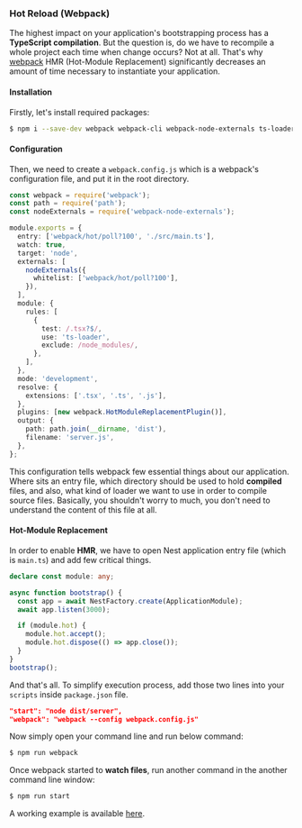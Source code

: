 ### Hot Reload (Webpack)

The highest impact on your application's bootstrapping process has a **TypeScript compilation**. But the question is, do we have to recompile a whole project each time when change occurs? Not at all. That's why [webpack](https://github.com/webpack/webpack) HMR (Hot-Module Replacement) significantly decreases an amount of time necessary to instantiate your application.

#### Installation

Firstly, let's install required packages:

```bash
$ npm i --save-dev webpack webpack-cli webpack-node-externals ts-loader
```

#### Configuration

Then, we need to create a `webpack.config.js` which is a webpack's configuration file, and put it in the root directory.

```typescript
const webpack = require('webpack');
const path = require('path');
const nodeExternals = require('webpack-node-externals');

module.exports = {
  entry: ['webpack/hot/poll?100', './src/main.ts'],
  watch: true,
  target: 'node',
  externals: [
    nodeExternals({
      whitelist: ['webpack/hot/poll?100'],
    }),
  ],
  module: {
    rules: [
      {
        test: /.tsx?$/,
        use: 'ts-loader',
        exclude: /node_modules/,
      },
    ],
  },
  mode: 'development',
  resolve: {
    extensions: ['.tsx', '.ts', '.js'],
  },
  plugins: [new webpack.HotModuleReplacementPlugin()],
  output: {
    path: path.join(__dirname, 'dist'),
    filename: 'server.js',
  },
};
```

This configuration tells webpack few essential things about our application. Where sits an entry file, which directory should be used to hold **compiled** files, and also, what kind of loader we want to use in order to compile source files. Basically, you shouldn't worry to much, you don't need to understand the content of this file at all.

#### Hot-Module Replacement

In order to enable **HMR**, we have to open Nest application entry file (which is `main.ts`) and add few critical things.

```typescript
declare const module: any;

async function bootstrap() {
  const app = await NestFactory.create(ApplicationModule);
  await app.listen(3000);

  if (module.hot) {
    module.hot.accept();
    module.hot.dispose(() => app.close());
  }
}
bootstrap();
```

And that's all. To simplify execution process, add those two lines into your `scripts` inside `package.json` file.

```json
"start": "node dist/server",
"webpack": "webpack --config webpack.config.js"
```

Now simply open your command line and run below command:

```bash
$ npm run webpack
```

Once webpack started to **watch files**, run another command in the another command line window:

```bash
$ npm run start
```

A working example is available [here](https://github.com/nestjs/nest/tree/master/sample/08-webpack).
